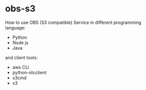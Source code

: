 # obs-s3
How to use OBS (S3 compatible) Service in different programming language: 
- Python 
- Node js 
- Java

and client tools:
- aws CLI
- python-otcclient
- s3cmd 
- s3
